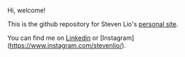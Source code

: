 Hi, welcome!

This is the github repository for Steven Lio's [personal site](https://stevenlio88.github.io/Portfolio/).

You can find me on [Linkedin](https://www.linkedin.com/in/steven-lio/) or [Instagram] (https://www.instagram.com/stevenlio/).
